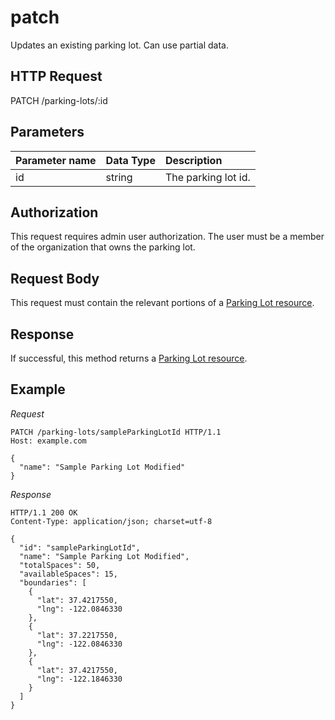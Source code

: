 # patch

Updates an existing parking lot. Can use partial data.

## HTTP Request

PATCH /parking-lots/:id

## Parameters

| Parameter name | Data Type | Description          |
|:---------------|:----------|:---------------------|
| id             | string    | The parking lot id.  |

## Authorization

This request requires admin user authorization. The user must be a member of the
organization that owns the parking lot.

## Request Body

This request must contain the relevant portions of a
[Parking Lot resource](README.md#resource-representation).

## Response

If successful, this method returns a
[Parking Lot resource](README.md#resource-representation).

## Example

*Request*

```HTTP
PATCH /parking-lots/sampleParkingLotId HTTP/1.1
Host: example.com

{
  "name": "Sample Parking Lot Modified"
}
```

*Response*

```HTTP
HTTP/1.1 200 OK
Content-Type: application/json; charset=utf-8

{
  "id": "sampleParkingLotId",
  "name": "Sample Parking Lot Modified",
  "totalSpaces": 50,
  "availableSpaces": 15,
  "boundaries": [
    {
      "lat": 37.4217550,
      "lng": -122.0846330
    },
    {
      "lat": 37.2217550,
      "lng": -122.0846330
    },
    {
      "lat": 37.4217550,
      "lng": -122.1846330
    }
  ]
}
```
